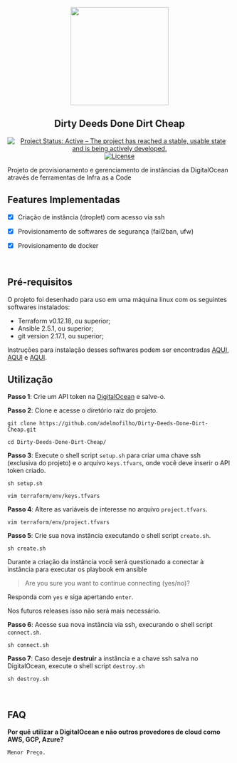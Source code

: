 <p align="center"><img src="https://vignette.wikia.nocookie.net/jjba/images/4/4d/D4c_sbr69.png/revision/latest?cb=20160323142852" align="center" height=220/>
</p>

<h2 align="center">Dirty Deeds Done Dirt Cheap</h2>

<p align="center">
<a href="http://www.repostatus.org/#active"><img alt="Project Status: Active – The project has reached a stable, usable state and is being actively developed." src="https://www.repostatus.org/badges/latest/active.svg"></a>
<a href="https://www.gnu.org/licenses/gpl-3.0"><img alt="License" src="https://img.shields.io/badge/License-GPLv3-blue.svg"></a>

<br>

Projeto de provisionamento e gerenciamento de instâncias da DigitalOcean através de ferramentas de Infra as a Code

## Features Implementadas

- [x] Criação de instância (droplet) com acesso via ssh

- [x] Provisionamento de softwares de segurança (fail2ban, ufw)

- [x] Provisionamento de docker

<br>

## Pré-requisitos

O projeto foi desenhado para uso em uma máquina linux com os seguintes softwares instalados:

- Terraform v0.12.18, ou superior;
- Ansible 2.5.1, ou superior;
- git version 2.17.1, ou superior;

Instruções para instalação desses softwares podem ser encontradas [AQUI](https://learn.hashicorp.com/terraform/getting-started/install.html), [AQUI](https://docs.ansible.com/ansible/latest/installation_guide/intro_installation.html) e [AQUI](https://git-scm.com/book/en/v2/Getting-Started-Installing-Git).

## Utilização

**Passo 1**: Crie um API token na [DigitalOcean](https://cloud.digitalocean.com/account/api/tokens) e salve-o.

**Passo 2**: Clone e acesse o diretório raiz do projeto.

```
git clone https://github.com/adelmofilho/Dirty-Deeds-Done-Dirt-Cheap.git

cd Dirty-Deeds-Done-Dirt-Cheap/
```

**Passo 3**: Execute o shell script `setup.sh` para criar uma chave ssh (exclusiva do projeto) e o arquivo `keys.tfvars`, onde você deve inserir o API token criado.

```
sh setup.sh

vim terraform/env/keys.tfvars
```

**Passo 4**: Altere as variáveis de interesse no arquivo `project.tfvars`.

```
vim terraform/env/project.tfvars
```

**Passo 5**: Crie sua nova instância executando o shell script `create.sh`.

```
sh create.sh
```

Durante a criação da instância você será questionado a conectar à instância para executar os playbook em ansible

> Are you sure you want to continue connecting (yes/no)?

Responda com `yes` e siga apertando `enter`.

Nos futuros releases isso não será mais necessário.

**Passo 6**: Acesse sua nova instância via ssh, execurando o shell script `connect.sh`.


```
sh connect.sh
```

**Passo 7**: Caso deseje **destruir** a instância e a chave ssh salva no DigitalOcean, execute o shell script `destroy.sh`

```
sh destroy.sh
```

<br>

## FAQ

**Por quê utilizar a DigitalOcean e não outros provedores de cloud como AWS, GCP, Azure?**

```
Menor Preço.
```
